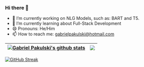 ### Hi there 👋

<!--
**GabrielPakulski/GabrielPakulski** is a ✨ _special_ ✨ repository because its `README.md` (this file) appears on your GitHub profile.

Here are some ideas to get you started:


- 👯 I’m looking to collaborate on ...
- 🤔 I’m looking for help with ...
- 💬 Ask me about ...


- ⚡ Fun fact: ...
-->

- 🔭 I’m currently working on NLG Models, such as: BART and T5.
- 🌱 I’m currently learning about Full-Stack Development
- 😄 Pronouns: He/Him
- 📫 How to reach me: gabrielpakulski@hotmail.com

| <a href="https://github.com/anuraghazra/github-readme-stats"><img align="center" src="https://github-readme-stats.vercel.app/api?username=GabrielPakulski&show_icons=true&include_all_commits=true&theme=tokyonight&hide_border=true" alt="Gabriel Pakulski's github stats" /></a> | <a href="https://github.com/anuraghazra/github-readme-stats"><img align="center" src="https://github-readme-stats.vercel.app/api/top-langs/?username=GabrielPakulski&layout=compact&theme=tokyonight&hide_border=true" /></a> |
| ------------- | ------------- |

[![GitHub Streak](https://streak-stats.demolab.com/?user=DenverCoder1)](https://git.io/streak-stats)
